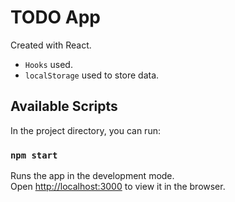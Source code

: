 # TODO App

Created with React.

 - `Hooks` used.
 - `localStorage` used to store data.

## Available Scripts

In the project directory, you can run:

### `npm start`

Runs the app in the development mode.\
Open [http://localhost:3000](http://localhost:3000) to view it in the browser.


